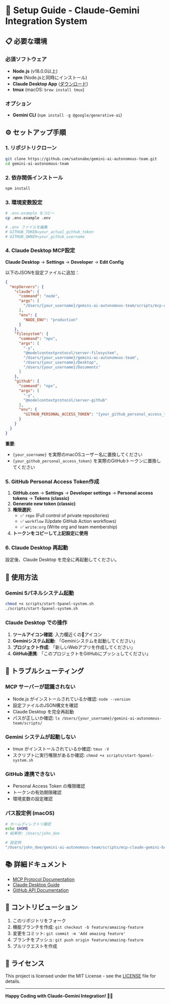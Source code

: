 # 🚀 Setup Guide - Claude-Gemini Integration System

## 📋 必要な環境

### 必須ソフトウェア
- **Node.js** (v18.0.0以上)
- **npm** (Node.jsと同時にインストール)
- **Claude Desktop App** ([ダウンロード](https://claude.ai/download))
- **tmux** (macOS: `brew install tmux`)

### オプション
- **Gemini CLI** (`npm install -g @google/generative-ai`)

## ⚙️ セットアップ手順

### 1. リポジトリクローン
```bash
git clone https://github.com/satonabe/gemini-ai-autonomous-team.git
cd gemini-ai-autonomous-team
```

### 2. 依存関係インストール
```bash
npm install
```

### 3. 環境変数設定
```bash
# .env.example をコピー
cp .env.example .env

# .env ファイルを編集
# GITHUB_TOKEN=your_actual_github_token
# GITHUB_OWNER=your_github_username
```

### 4. Claude Desktop MCP設定

**Claude Desktop** → **Settings** → **Developer** → **Edit Config**

以下のJSONを設定ファイルに追加：

```json
{
  "mcpServers": {
    "claude": {
      "command": "node",
      "args": [
        "/Users/{your_username}/gemini-ai-autonomous-team/scripts/mcp-claude-gemini-bridge.js"
      ],
      "env": {
        "NODE_ENV": "production"
      }
    },
    "filesystem": {
      "command": "npx",
      "args": [
        "-y",
        "@modelcontextprotocol/server-filesystem",
        "/Users/{your_username}/gemini-ai-autonomous-team",
        "/Users/{your_username}/Desktop",
        "/Users/{your_username}/Documents"
      ]
    },
    "github": {
      "command": "npx",
      "args": [
        "-y",
        "@modelcontextprotocol/server-github"
      ],
      "env": {
        "GITHUB_PERSONAL_ACCESS_TOKEN": "{your_github_personal_access_token}"
      }
    }
  }
}
```

**重要**: 
- `{your_username}` を実際のmacOSユーザー名に置換してください
- `{your_github_personal_access_token}` を実際のGitHubトークンに置換してください

### 5. GitHub Personal Access Token作成

1. **GitHub.com** → **Settings** → **Developer settings** → **Personal access tokens** → **Tokens (classic)**
2. **Generate new token (classic)**
3. **権限選択**:
   - ✅ `repo` (Full control of private repositories)
   - ✅ `workflow` (Update GitHub Action workflows)
   - ✅ `write:org` (Write org and team membership)
4. **トークンをコピーして上記設定に使用**

### 6. Claude Desktop 再起動

設定後、Claude Desktop を完全に再起動してください。

## 🎯 使用方法

### Gemini 5パネルシステム起動
```bash
chmod +x scripts/start-5panel-system.sh
./scripts/start-5panel-system.sh
```

### Claude Desktop での操作

1. **ツールアイコン確認**: 入力欄近くの🔧アイコン
2. **Geminiシステム起動**: 「Geminiシステムを起動してください」
3. **プロジェクト作成**: 「新しいWebアプリを作成してください」
4. **GitHub連携**: 「このプロジェクトをGitHubにプッシュしてください」

## 🔧 トラブルシューティング

### MCP サーバーが認識されない
- Node.js がインストールされているか確認: `node --version`
- 設定ファイルのJSON構文を確認
- Claude Desktop を完全再起動
- パスが正しいか確認: `ls /Users/{your_username}/gemini-ai-autonomous-team/scripts/`

### Gemini システムが起動しない
- tmux がインストールされているか確認: `tmux -V`
- スクリプトに実行権限があるか確認: `chmod +x scripts/start-5panel-system.sh`

### GitHub 連携できない
- Personal Access Token の権限確認
- トークンの有効期限確認
- 環境変数の設定確認

### パス設定例 (macOS)
```bash
# ホームディレクトリ確認
echo $HOME
# 結果例: /Users/john_doe

# 設定例
"/Users/john_doe/gemini-ai-autonomous-team/scripts/mcp-claude-gemini-bridge.js"
```

## 📚 詳細ドキュメント

- [MCP Protocol Documentation](https://modelcontextprotocol.io/)
- [Claude Desktop Guide](https://docs.anthropic.com/)
- [GitHub API Documentation](https://docs.github.com/en/rest)

## 🤝 コントリビューション

1. このリポジトリをフォーク
2. 機能ブランチを作成: `git checkout -b feature/amazing-feature`
3. 変更をコミット: `git commit -m 'Add amazing feature'`
4. ブランチをプッシュ: `git push origin feature/amazing-feature`
5. プルリクエストを作成

## 📄 ライセンス

This project is licensed under the MIT License - see the [LICENSE](LICENSE) file for details.

---

**Happy Coding with Claude-Gemini Integration! 🤖✨**